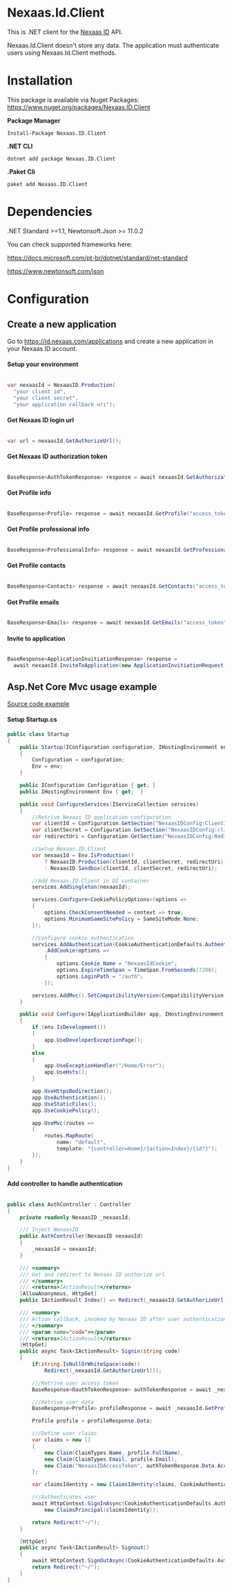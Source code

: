 # Nexaas.Id.Client

This is .NET client for the [Nexaas ID](https://id.nexaas.com) API.

Nexaas.Id.Client doesn't store any data. The application must authenticate users using Nexaas.Id.Client methods. 

# Installation

This package is available via Nuget Packages: https://www.nuget.org/packages/Nexaas.ID.Client

**Package Manager**
```nuget
Install-Package Nexaas.ID.Client
```

**.NET CLI**
```nuget
dotnet add package Nexaas.ID.Client
```

**.Paket Cli**
```nuget
paket add Nexaas.ID.Client
```

# Dependencies

.NET Standard >=1.1, Newtonsoft.Json >= 11.0.2

You can check supported frameworks here:

https://docs.microsoft.com/pt-br/dotnet/standard/net-standard

https://www.newtonsoft.com/json



# Configuration
## Create a new application
Go to https://id.nexaas.com/applications and create a new application in your Nexaas ID account.

#### Setup your environment

```c#

var nexaasId = NexaasID.Production(
  "your client id", 
  "your client secret", 
  "your application callback uri");

```

#### Get Nexaas ID login url

```c#

var url = nexaasId.GetAuthorizeUrl();

```

#### Get Nexaas ID authorization token

```c#

BaseResponse<AuthTokenResponse> response = await nexaasId.GetAuthorizationToken("code");

```

#### Get Profile info

```c#

BaseResponse<Profile> response = await nexaasId.GetProfile("access_token");

```

#### Get Profile professional info

```c#

BaseResponse<ProfessionalInfo> response = await nexaasId.GetProfessionalInfo("access_token");

```

#### Get Profile contacts

```c#

BaseResponse<Contacts> response = await nexaasId.GetContacts("access_token");

```

#### Get Profile emails

```c#

BaseResponse<Emails> response = await nexaasId.GetEmails("access_token");

```

#### Invite to application

```C#

BaseResponse<ApplicationInvitiationResponse> response = 
  await nexaasId.InviteToApplication(new ApplicationInvitiationRequest("invited_email", "access_token"));

```

## Asp.Net Core Mvc usage example

[Source code example](https://github.com/wdmatheus/Nexaas.ID.Client/tree/master/examples/MvcNexaasIDClient)

#### Setup Startup.cs

```c#
public class Startup
{
    public Startup(IConfiguration configuration, IHostingEnvironment env)
    {
        Configuration = configuration;
        Env = env;
    }

    public IConfiguration Configuration { get; }
    public IHostingEnvironment Env { get;  }

    public void ConfigureServices(IServiceCollection services)
    {
        //Retrive Nexaas ID application configuration
        var clientId = Configuration.GetSection("NexaasIDConfig:ClientId").Value;
        var clientSecret = Configuration.GetSection("NexaasIDConfig:clientSecret").Value;
        var redirectUri = Configuration.GetSection("NexaasIDConfig:RedirectUri").Value;

        //Setup Nexaas.ID.Client
        var nexaasId = Env.IsProduction()
            ? NexaasID.Production(clientId, clientSecret, redirectUri)
            : NexaasID.Sandbox(clientId, clientSecret, redirectUri);

        //Add Nexaas.ID.Client in DI container
        services.AddSingleton(nexaasId);

        services.Configure<CookiePolicyOptions>(options =>
        {
            options.CheckConsentNeeded = context => true;
            options.MinimumSameSitePolicy = SameSiteMode.None;
        });

        //Configure cookie authentication
        services.AddAuthentication(CookieAuthenticationDefaults.AuthenticationScheme)
            .AddCookie(options =>
            {
                options.Cookie.Name = "NexaasIdCookie";
                options.ExpireTimeSpan = TimeSpan.FromSeconds(7200);
                options.LoginPath = "/auth";
            });

        services.AddMvc().SetCompatibilityVersion(CompatibilityVersion.Version_2_1);
    }

    public void Configure(IApplicationBuilder app, IHostingEnvironment env)
    {
        if (env.IsDevelopment())
        {
            app.UseDeveloperExceptionPage();
        }
        else
        {
            app.UseExceptionHandler("/Home/Error");
            app.UseHsts();
        }

        app.UseHttpsRedirection();
        app.UseAuthentication();
        app.UseStaticFiles();
        app.UseCookiePolicy();

        app.UseMvc(routes =>
        {
            routes.MapRoute(
                name: "default",
                template: "{controller=Home}/{action=Index}/{id?}");
        });
    }
}
```

#### Add controller to handle authentication

```c#

public class AuthController : Controller
{
    private readonly NexaasID _nexaasId;

    /// Inject NexaasID
    public AuthController(NexaasID nexaasId)
    {
        _nexaasId = nexaasId;
    }

    /// <summary>
    /// Get and redirect to Nexaas ID authorize url
    /// </summary>
    /// <returns>IActionResult</returns>
    [AllowAnonymous, HttpGet]
    public IActionResult Index() => Redirect(_nexaasId.GetAuthorizeUrl());

    /// <summary>
    /// Action callback, invoked by Nexaas ID after user authentication
    /// </summary>
    /// <param name="code"></param>
    /// <returns>IActionResult</returns>
    [HttpGet]
    public async Task<IActionResult> Signin(string code)
    {
        if(string.IsNullOrWhiteSpace(code))
            Redirect(_nexaasId.GetAuthorizeUrl());

        ///Retrive user access token
        BaseResponse<OauthTokenResponse> authTokenResponse = await _nexaasId.GetAuthorizationToken(code);

        ///Retrive user data
        BaseResponse<Profile> profileResponse = await _nexaasId.GetProfile(authTokenResponse.Data);

        Profile profile = profileResponse.Data;

        ///Define user claims
        var claims = new []
        {
            new Claim(ClaimTypes.Name, profile.FullName),
            new Claim(ClaimTypes.Email, profile.Email),
            new Claim("NexaasIDAccessToken", authTokenResponse.Data.AccessToken), 
        };

        var claimsIdentity = new ClaimsIdentity(claims, CookieAuthenticationDefaults.AuthenticationScheme);

        ///Authenticates user
        await HttpContext.SignInAsync(CookieAuthenticationDefaults.AuthenticationScheme, 
            new ClaimsPrincipal(claimsIdentity));

        return Redirect("~/");
    }

    [HttpGet]
    public async Task<IActionResult> Signout()
    {
        await HttpContext.SignOutAsync(CookieAuthenticationDefaults.AuthenticationScheme);
        return Redirect("~/");
    }
}

```

